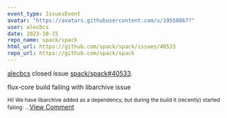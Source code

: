 ```yaml
---
event_type: IssuesEvent
avatar: "https://avatars.githubusercontent.com/u/19558067?"
user: alecbcs
date: 2023-10-15
repo_name: spack/spack
html_url: https://github.com/spack/spack/issues/40533
repo_url: https://github.com/spack/spack
---
```


<a href='https://github.com/alecbcs' target='_blank'>alecbcs</a> closed issue <a href='https://github.com/spack/spack/issues/40533' target='_blank'>spack/spack#40533</a>.

<p>flux-core build failing with libarchive issue</p><small>Hi! We have libarchive added as a dependency, but during the build it (recently) started failing:...</small><a href='https://github.com/spack/spack/issues/40533' target='_blank'>View Comment</a>